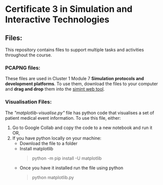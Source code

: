 # Certificate 3 in Simulation and Interactive Technologies

## Files:

This repository contains files to support multiple tasks and activities throughout the course.


### PCAPNG files:
These files are used in Cluster 1 Module 7 **Simulation protocols and development platforms**.
To use them, download the files to your computer and **drag and drop** them into the [simint web tool](https://simint.cubic-australia.com.au/webshark/).

### Visualisation Files:

The *"matplotlib-visualise.py"* file has python code that visualises a set of patient medical event information. To use this file, either:
1. Go to Google Collab and copy the code to a new notebook and run it OR,
2. If you have python locally on your machine:
    - Download the file to a folder
    - Install matplotlib 
        > python -m pip install -U matplotlib 
    - Once you have it installed run the file using python
        > python matplotlib.py

